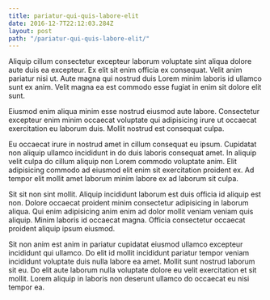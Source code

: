 ```yaml
---
title: pariatur-qui-quis-labore-elit
date: 2016-12-7T22:12:03.284Z
layout: post
path: "/pariatur-qui-quis-labore-elit/"
---
```


Aliquip cillum consectetur excepteur laborum voluptate sint aliqua dolore aute duis ea excepteur. Ex elit sit enim officia ex consequat. Velit anim pariatur nisi ut. Aute magna qui nostrud duis Lorem minim laboris id ullamco sunt ex anim. Velit magna ea est commodo esse fugiat in enim sit dolore elit sunt.

Eiusmod enim aliqua minim esse nostrud eiusmod aute labore. Consectetur excepteur enim minim occaecat voluptate qui adipisicing irure ut occaecat exercitation eu laborum duis. Mollit nostrud est consequat culpa.

Eu occaecat irure in nostrud amet in cillum consequat eu ipsum. Cupidatat non aliquip ullamco incididunt in do duis laboris consequat amet. In aliquip velit culpa do cillum aliquip non Lorem commodo voluptate anim. Elit adipisicing commodo ad eiusmod elit enim sit exercitation proident ex. Ad tempor elit mollit amet laborum minim labore ex ad laborum sit culpa.

Sit sit non sint mollit. Aliquip incididunt laborum est duis officia id aliquip est non. Dolore occaecat proident minim consectetur adipisicing in laborum aliqua. Qui enim adipisicing anim enim ad dolor mollit veniam veniam quis aliquip. Minim laboris id occaecat magna. Officia consectetur occaecat proident aliquip ipsum eiusmod.

Sit non anim est anim in pariatur cupidatat eiusmod ullamco excepteur incididunt qui ullamco. Do elit id mollit incididunt pariatur tempor veniam incididunt voluptate duis nulla labore ea amet. Mollit sunt nostrud laborum sit eu. Do elit aute laborum nulla voluptate dolore eu velit exercitation et sit mollit. Lorem aliquip in laboris non deserunt ullamco do occaecat eu nisi tempor ea.